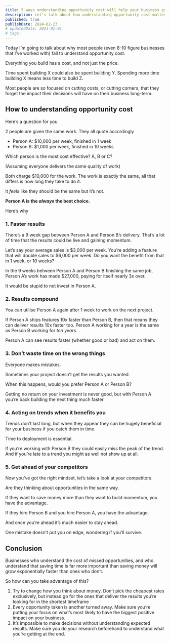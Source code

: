 ```yaml
---
title: 5 ways understanding opportunity cost will help your business grow
description: Let's talk about how understanding opportunity cost matters to you, and when to say no to the things that don't move the needle.
published: true
publishDate: 2024-02-23
# updatedDate: 2021-01-01
# tags:
---
```


Today I’m going to talk about why most people (even 8-10 figure businesses that I’ve worked with) fail to understand opportunity cost.

Everything you build has a cost, and not just the price.

Time spent building X could also be spent building Y. Spending more time building X means less time to build Z.

Most people are so focused on cutting costs, or cutting corners, that they forget the impact their decisions will have on their business long-term.

## How to understanding opportunity cost

Here’s a question for you

2 people are given the same work. They all quote accordingly

- Person A: $10,000 per week, finished in 1 week
- Person B: $1,000 per week, finished in 10 weeks

Which person is the most cost effective? A, B or C?

(Assuming everyone delivers the same quality of work)

Both charge $10,000 for the work. The work is exactly the same, all that differs is how long they take to do it.

It _feels_ like they should be the same but it’s not.

**Person A is the _always_ the best choice.**

Here’s why

### 1. Faster results

There’s a 9 week gap between Person A and Person B’s delivery. That’s a lot of time that the results could be live and gaining momentum.

Let’s say your average sales is $3,000 per week. You’re adding a feature that will double sales to $6,000 per week. Do you want the benefit from that in 1 week, or 10 weeks?

In the 9 weeks between Person A and Person B finishing the same job, Person A’s work has made $27,000, paying for itself nearly 3x over.

It would be stupid to not invest in Person A.

### 2. Results compound

You can utilise Person A again after 1 week to work on the next project.

If Person A ships features 10x faster than Person B, then that means they can deliver results 10x faster too. Person A working for a year is the same as Person B working for _ten years._

Person A can see results faster (whether good or bad) and act on them.

### 3. Don’t waste time on the wrong things

Everyone makes mistakes.

Sometimes your project doesn’t get the results you wanted.

When this happens, would you prefer Person A or Person B?

Getting no return on your investment is never good, but with Person A you’re back building the next thing much faster.

### 4. Acting on trends when it benefits you

Trends don’t last long, but when they appear they can be hugely beneficial for your business if you catch them in time.

Time to deployment is essential.

If you’re working with Person B they could easily miss the peak of the trend. And if you’re late to a trend you might as well not show up at all.

### 5. Get ahead of your competitors

Now you’ve got the right mindset, let’s take a look at your competitors.

Are they thinking about opportunities in the same way.

If they want to save money more than they want to build momentum, you have the advantage.

If they hire Person B and you hire Person A, you have the advantage.

And once you’re ahead it’s much easier to stay ahead.

One mistake doesn’t put you on edge, wondering if you’ll survive.

## Conclusion

Businesses who understand the cost of missed opportunities, and who understand that saving time is far more important than saving money will grow exponentially faster than ones who don’t.

So how can you take advantage of this?

1. Try to change how you think about money. Don’t pick the cheapest rates exclusively, but instead go for the ones that deliver the results you’re looking for in the shortest timeframe
2. Every opportunity taken is another turned away. Make sure you’re putting your focus on what’s most likely to have the biggest positive impact on your business.
3. It’s impossible to make decisions without understanding expected results. Make sure you do your research beforehand to understand what you’re getting at the end.
